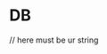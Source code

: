 # DB
<connectionStrings>
    <add name ="DBKey" connectionString=""/> // here must be ur string
     </connectionStrings>
